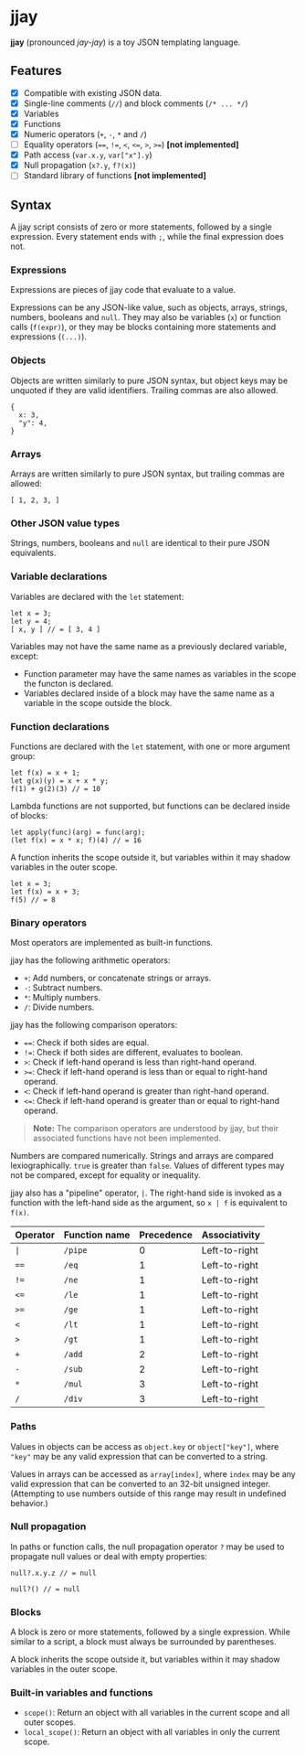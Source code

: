 # jjay

**jjay** (pronounced *jay-jay*) is a toy JSON templating language.

## Features

- [x] Compatible with existing JSON data.
- [x] Single-line comments (`//`) and block comments (`/* ... */`)
- [x] Variables
- [x] Functions
- [x] Numeric operators (`+`, `-`, `*` and `/`)
- [ ] Equality operators (`==`, `!=`, `<`, `<=`, `>`, `>=`) **[not implemented]**
- [x] Path access (`var.x.y`, `var["x"].y`)
- [x] Null propagation (`x?.y`, `f?(x)`)
- [ ] Standard library of functions **[not implemented]**

## Syntax

A jjay script consists of zero or more statements, followed by a single expression.
Every statement ends with `;`, while the final expression does not.

### Expressions

Expressions are pieces of jjay code that evaluate to a value.

Expressions can be any JSON-like value, such as objects, arrays, strings, numbers, booleans and
`null`. They may also be variables (`x`) or function calls (`f(expr)`), or they may be blocks
containing more statements and expressions (`(...)`).

### Objects

Objects are written similarly to pure JSON syntax, but object keys may be unquoted if they are valid
identifiers. Trailing commas are also allowed.

```
{
  x: 3,
  "y": 4,
}
```

### Arrays

Arrays are written similarly to pure JSON syntax, but trailing commas are allowed:

```
[ 1, 2, 3, ]
```

### Other JSON value types

Strings, numbers, booleans and `null` are identical to their pure JSON equivalents.

### Variable declarations

Variables are declared with the `let` statement:

```
let x = 3;
let y = 4;
[ x, y ] // = [ 3, 4 ]
```

Variables may not have the same name as a previously declared variable, except:
* Function parameter may have the same names as variables in the scope the functon is declared.
* Variables declared inside of a block may have the same name as a variable in the scope outside the
  block.

### Function declarations

Functions are declared with the `let` statement, with one or more argument group:

```
let f(x) = x + 1;
let g(x)(y) = x + x * y;
f(1) + g(2)(3) // = 10
```

Lambda functions are not supported, but functions can be declared inside of blocks:

```
let apply(func)(arg) = func(arg);
(let f(x) = x * x; f)(4) // = 16
```

A function inherits the scope outside it, but variables within it may shadow variables in the outer
scope.

```
let x = 3;
let f(x) = x + 3;
f(5) // = 8
```

### Binary operators

Most operators are implemented as built-in functions.

jjay has the following arithmetic operators:

* `+`: Add numbers, or concatenate strings or arrays.
* `-`: Subtract numbers.
* `*`: Multiply numbers.
* `/`: Divide numbers.

jjay has the following comparison operators:

* `==`: Check if both sides are equal.
* `!=`: Check if both sides are different, evaluates to boolean.
* `>`: Check if left-hand operand is less than right-hand operand.
* `>=`: Check if left-hand operand is less than or equal to right-hand operand.
* `<`: Check if left-hand operand is greater than right-hand operand.
* `<=`: Check if left-hand operand is greater than or equal to right-hand operand.

> **Note:** The comparison operators are understood by jjay, but their associated functions have
  not been implemented.

Numbers are compared numerically. Strings and arrays are compared lexiographically. `true` is
greater than `false`. Values of different types may not be compared, except for equality or
inequality.

jjay also has a "pipeline" operator, `|`. The right-hand side is invoked as a function with the
left-hand side as the argument, so `x | f` is equivalent to `f(x)`.

| Operator | Function name | Precedence | Associativity |
|----------|---------------|------------|---------------|
| `\|`     | `/pipe`       | 0          | Left-to-right |
| `==`     | `/eq`         | 1          | Left-to-right |
| `!=`     | `/ne`         | 1          | Left-to-right |
| `<=`     | `/le`         | 1          | Left-to-right |
| `>=`     | `/ge`         | 1          | Left-to-right |
| `<`      | `/lt`         | 1          | Left-to-right |
| `>`      | `/gt`         | 1          | Left-to-right |
| `+`      | `/add`        | 2          | Left-to-right |
| `-`      | `/sub`        | 2          | Left-to-right |
| `*`      | `/mul`        | 3          | Left-to-right |
| `/`      | `/div`        | 3          | Left-to-right |

### Paths

Values in objects can be access as `object.key` or `object["key"]`, where `"key"` may be any valid expression that can be converted to a string.

Values in arrays can be accessed as `array[index]`, where `index` may be any valid expression that can be converted to an 32-bit unsigned integer. (Attempting to use numbers outside of this range may result in undefined behavior.)

### Null propagation

In paths or function calls, the null propagation operator `?` may be used to propagate null values or
deal with empty properties:

```
null?.x.y.z // = null
```

```
null?() // = null
```

### Blocks

A block is zero or more statements, followed by a single expression. While similar to a script,
a block must always be surrounded by parentheses.

A block inherits the scope outside it, but variables within it may shadow variables in the outer
scope.

### Built-in variables and functions

* `scope()`: Return an object with all variables in the current scope and all outer scopes.
* `local_scope()`: Return an object with all variables in only the current scope.
